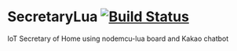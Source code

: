 # SecretaryLua [![Build Status](https://travis-ci.org/AlteraLab/SecretaryLua.svg?branch=master)](https://travis-ci.org/AlteraLab/SecretaryLua)
IoT Secretary of Home using nodemcu-lua board and Kakao chatbot